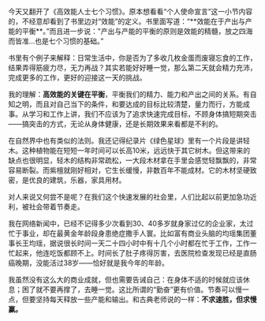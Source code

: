 </br>
今天又翻开了《高效能人士七个习惯》。原本想看看“个人使命宣言”这一小节内容的，不经意却看到了书里边对“效能”的定义。书里面写道：“**效能在于产出与产能的平衡**。”而且进一步说："产出与产能的平衡的原则是效能的精髓，放之四海而皆准...也是七个习惯的基础。”


书里有个例子来解释：日常生活中，你是否为了多收几枚金蛋而废寝忘食的工作，结果弄得筋疲力尽，无力再战？其实若能好好睡一觉，那么第二天就会精力充沛，完成更多的工作，更好的迎接这一天的挑战。


我的理解：**高效能的关键在平衡**，平衡我们的精力、能力和产出之间的关系。有自知之明，而且对自己当下的条件，和要达成的目标比较清楚，量力而行，方能成事。从学习和工作上讲，我们不应该为了追求快速完成目标，不顾身体搞短期突击——搞突击的方式，无论从身体健康，还是长期效果来看都是不利的。


在自然界中也有类似的法则。我还记得纪录片《绿色星球》里有一个片段是讲轻木。这种植物能在短短一年时间可以长高10米，远远快于其它树木。但这带来的缺点也很明显，轻木的结构非常疏松，一大段木材拿在手里会感觉轻飘飘的，非常容易断裂。而紫檀就刚好相对，它生长缓慢，非数百年不能成材。它的木材坚硬致密，是优良的建筑，乐器，家具用材。


对人来说又何尝不是呢？在我们这个快速发展的社会里，人们比起以前更加急功近利，被社会带着节奏走。


我在网络新闻中，已经不记得多少次看到30、40多岁就身家过亿的企业家，太过忙于事业，却在最黄金年龄段身患绝症撒手人寰。比如富有商业头脑的均瑶集团董事长王均瑶，据说很长时间一天二十四小时中有十几个小时都在忙于工作，工作一忙起来，他连吃饭都顾不上。时间长了肚子疼得厉害，去医院检查发现已经是直肠癌晚期，没能活过38岁——恰好就是我今年的年龄。


我虽然没有这么大的商业成就，但也需要告诫自己：在身体不适的时候就应该休息；困了就不要再撑了，去睡一觉。这比所谓的“勤奋”更有价值。节奏可以慢一点，但要坚持每天释放一些产能和输出。和古典老师说的一样：**不求速胜，但求慢赢。**